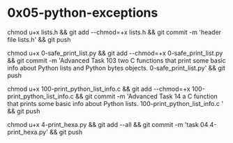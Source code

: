 # 0x05-python-exceptions


chmod u+x lists.h && git add --chmod=+x lists.h && git commit -m 'header file lists.h' && git push

chmod u+x  0-safe_print_list.py && git add --chmod=+x  0-safe_print_list.py && git commit -m 'Advanced Task 103 two C functions that print some basic info about Python lists and Python bytes objects.  0-safe_print_list.py' && git push


chmod u+x 100-print_python_list_info.c  && git add --chmod=+x 100-print_python_list_info.c  && git commit -m 'Advanced Task 14 a C function that prints some basic info about Python lists. 100-print_python_list_info.c ' && git push

chmod u+x 4-print_hexa.py && git add --all && git commit -m 'task 04 4-print_hexa.py' && git push
